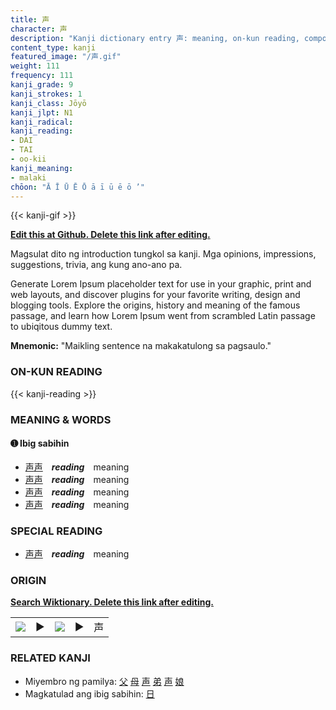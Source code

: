 ```yaml
---
title: 声
character: 声
description: "Kanji dictionary entry 声: meaning, on-kun reading, compounds, origin, related kanji"
content_type: kanji
featured_image: "/声.gif"
weight: 111
frequency: 111
kanji_grade: 9
kanji_strokes: 1
kanji_class: Jōyō
kanji_jlpt: N1
kanji_radical: 
kanji_reading: 
- DAI
- TAI
- oo-kii
kanji_meaning:
- malaki
chōon: "Ā Ī Ū Ē Ō ā ī ū ē ō ’"
---
```

[//]: # (Don't edit the line below. Kanji animated GIF code is automatically generated.)
{{< kanji-gif >}}

[//]: # (Edit below this line.)

**[Edit this at Github. Delete this link after editing.](https://github.com/tim0g/tim/tree/main/content/kanji/声/index.md)**

Magsulat dito ng introduction tungkol sa kanji. Mga opinions, impressions, suggestions, trivia, ang kung ano-ano pa.

Generate Lorem Ipsum placeholder text for use in your graphic, print and web layouts, and discover plugins for your favorite writing, design and blogging tools. Explore the origins, history and meaning of the famous passage, and learn how Lorem Ipsum went from scrambled Latin passage to ubiqitous dummy text.
 
**Mnemonic:** "Maikling sentence na makakatulong sa pagsaulo."

### ON-KUN READING

[//]: # (Don't edit the line below. ON-KUN READING code is automatically generated.)
{{< kanji-reading >}}

### MEANING & WORDS

#### ➊ **Ibig sabihin**
  - [声](../声)[声](../声)　***reading***　meaning
  - [声](../声)[声](../声)　***reading***　meaning
  - [声](../声)[声](../声)　***reading***　meaning
  - [声](../声)[声](../声)　***reading***　meaning

### SPECIAL READING
  - [声](../声)[声](../声)　***reading***　meaning

### ORIGIN

**[Search Wiktionary. Delete this link after editing.](https://wiktionary.org/wiki/声)**
<table class="kanji-table"><tr><td>
<img src="60px-声-bronze.svg.png">
</td><td>▶</td><td>
<img src="60px-声-oracle.svg.png">
</td><td>▶</td>
<td class="kanji-origin">声</td>
</tr></table>

### RELATED KANJI
- Miyembro ng pamilya: [父](../父) [母](../母) [声](../声) [弟](../弟) [声](../声) [娘](../娘)
- Magkatulad ang ibig sabihin: [日](../日)
